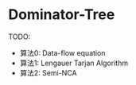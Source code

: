 # Dominator-Tree

TODO:

* 算法0: Data-flow equation
* 算法1: Lengauer Tarjan Algorithm
* 算法2: Semi-NCA
